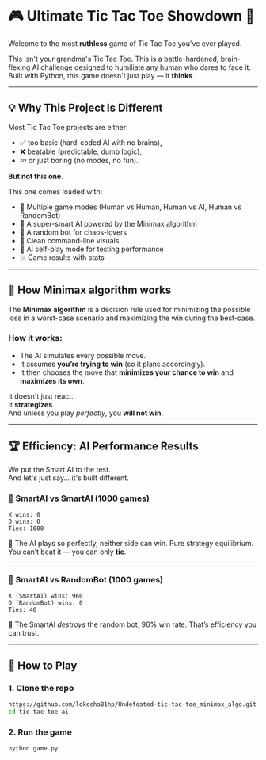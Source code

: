 # 🎮 Ultimate Tic Tac Toe Showdown 🧠

Welcome to the most **ruthless** game of Tic Tac Toe you've ever played.

This isn't your grandma's Tic Tac Toe. This is a battle-hardened, brain-flexing AI challenge designed to humiliate any human who dares to face it. Built with Python, this game doesn't just play — it **thinks**.

---

## 💡 Why This Project Is Different

Most Tic Tac Toe projects are either:
- ✅ too basic (hard-coded AI with no brains),
- ❌ beatable (predictable, dumb logic),
- 💤 or just boring (no modes, no fun).

**But not this one.**

This one comes loaded with:
- 🔁 Multiple game modes (Human vs Human, Human vs AI, Human vs RandomBot)
- 🧠 A super-smart AI powered by the Minimax algorithm
- 🎲 A random bot for chaos-lovers
- 🎯 Clean command-line visuals
- 🔄 AI self-play mode for testing performance
- 💥 Game results with stats

---

## 🧠 How Minimax algorithm works

The **Minimax algorithm** is a decision rule used for minimizing the possible loss in a worst-case scenario and maximizing the win during the best-case. 

### How it works:
- The AI simulates every possible move.
- It assumes **you’re trying to win** (so it plans accordingly).
- It then chooses the move that **minimizes your chance to win** and **maximizes its own**.

It doesn't just react.  
It **strategizes**.  
And unless you play *perfectly*, you **will not win**.

---

## 🏆 Efficiency: AI Performance Results

We put the Smart AI to the test.  
And let's just say... it's built different.

### 🤖 SmartAI vs SmartAI (1000 games)
```
X wins: 0
O wins: 0
Ties: 1000
```
🧠 The AI plays so perfectly, neither side can win. Pure strategy equilibrium. You can’t beat it — you can only **tie**.

---

### 🧠 SmartAI vs RandomBot (1000 games)
```
X (SmartAI) wins: 960
O (RandomBot) wins: 0
Ties: 40
```
🎯 The SmartAI *destroys* the random bot, 96% win rate. That’s efficiency you can trust.

---

## 👾 How to Play

### 1. Clone the repo  
   ```bash
   https://github.com/lokesha01hp/Undefeated-tic-tac-toe_minimax_algo.git
   cd tic-tac-toe-ai
```

### 2. Run the game
 ```bash
 python game.py
```
